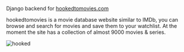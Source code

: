 Django backend for [hookedtomovies.com](https://hookedtomovies.com/)

hookedtomovies is a movie database website similar to IMDb, you can browse and search for movies and save them to your watchlist. At the moment the site has a collection of almost 9000 movies & series.



![hooked](https://user-images.githubusercontent.com/39335935/203848386-475de5ab-01cd-4914-b430-2ccf5262aed7.png)
